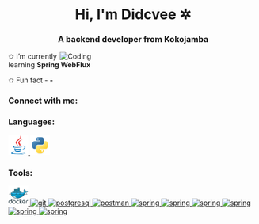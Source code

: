 <h1 align="center">Hi, I'm Didcvee ✲</h1>
<h3 align="center">A backend developer from Kokojamba</h3>
<img align="right" alt="Coding" width="400" src="https://i.pinimg.com/originals/9c/8c/db/9c8cdbb2bd7b637edd5b3a767b74153a.gif">

 ✩ I’m currently learning **Spring WebFlux**  

 ✩ Fun fact - **-**  
 
<h3 align="left">Connect with me: </h3>   
<p align="left" >   
</p>  
 
<h3 align="left">Languages:</h3>  
<p align="left"> <a href="https://www.java.com" target="_blank" rel="noreferrer"> <img src="https://raw.githubusercontent.com/devicons/devicon/master/icons/java/java-original.svg" alt="java" width="40" height="40"/> </a> <a href="https://www.python.org" target="_blank" rel="noreferrer"> <img src="https://raw.githubusercontent.com/devicons/devicon/master/icons/python/python-original.svg" alt="python" width="40" height="40"/> </a> </p>
<h3 align="left">Tools:</h3>
<p align="left"> <a href="https://www.docker.com/" target="_blank" rel="noreferrer"> <img src="https://raw.githubusercontent.com/devicons/devicon/master/icons/docker/docker-original-wordmark.svg" alt="docker" width="40" height="40"/> </a> <a href="https://git-scm.com/" target="_blank" rel="noreferrer"> <img src="https://www.vectorlogo.zone/logos/git-scm/git-scm-icon.svg" alt="git" width="40" height="40"/> </a> <a href="https://www.svgrepo.com/show/439268/postgresql.svg" target="_blank" rel="noreferrer"> <img src="https://www.svgrepo.com/show/439268/postgresql.svg" alt="postgresql" width="40" height="40"/> </a> <a href="https://postman.com" target="_blank" rel="noreferrer"> <img src="https://www.vectorlogo.zone/logos/getpostman/getpostman-icon.svg" alt="postman" width="40" height="40"/> </a> <a href="https://spring.io/" target="_blank" rel="noreferrer"> <img src="https://www.vectorlogo.zone/logos/springio/springio-icon.svg" alt="spring" width="40" height="40"/> </a> <a href="https://spring.io/" target="_blank" rel="noreferrer"> <img src="https://avatars.githubusercontent.com/u/13393021?v=4" alt="spring" width="40" height="40"/> </a> <a href="https://spring.io/" target="_blank" rel="noreferrer"> <img src="https://avatars.githubusercontent.com/u/438548?s=200&v=4" alt="spring" width="40" height="40"/> </a> <a href="https://spring.io/" target="_blank" rel="noreferrer"> <img src="https://www.svgrepo.com/show/439231/mongodb.svg" alt="spring" width="40" height="40"/> </a> <a href="https://spring.io/" target="_blank" rel="noreferrer"> <img src="https://icon.icepanel.io/Technology/svg/Apache-Kafka.svg" alt="spring" width="40" height="40"/> </a> <a href="https://spring.io/" target="_blank" rel="noreferrer"> <img src="https://www.vectorlogo.zone/logos/debeziumio/debeziumio-icon.svg" alt="spring" width="40" height="40"/> </a></p>



